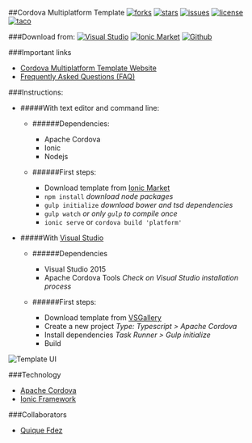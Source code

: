 ##Cordova Multiplatform Template
[![forks](https://img.shields.io/github/forks/CKGrafico/Cordova-Multiplatform-Template.svg?label=Forks)](https://github.com/ckgrafico/Cordova-Multiplatform-Template/fork)
[![stars](https://img.shields.io/github/stars/CKGrafico/Cordova-Multiplatform-Template.svg?label=Stars)](https://github.com/ckgrafico/Cordova-Multiplatform-Template/)
[![issues](https://img.shields.io/github/issues/CKGrafico/Cordova-Multiplatform-Template.svg?label=Issues)](https://github.com/CKGrafico/Cordova-Multiplatform-Template/issues)
[![license](https://img.shields.io/badge/license-MIT-blue.svg?label=License)](https://github.com/CKGrafico/Cordova-Multiplatform-Template/blob/master/LICENSE)
[![taco](https://img.shields.io/badge/taco.tools-compatible-E58225.svg)](http://taco.tools/)

###Download from:
[![Visual Studio](https://img.shields.io/badge/Visual%20Studio◢-%2B30.000-9b4f96.svg)](https://visualstudiogallery.msdn.microsoft.com/407fc1f8-538b-4beb-b2b2-69afcb6fbd96)
[![Ionic Market](https://img.shields.io/badge/Ionic%20Market◢-.starter-4087fb.svg)](http://market.ionic.io/starters/multiplatform)
[![Github](https://img.shields.io/badge/Github◢-.zip-74C558.svg)](https://github.com/CKGrafico/Cordova-Multiplatform-Template/releases/latest)

###Important links
- [Cordova Multiplatform Template Website](http://cordova-multiplatform-template.js.org)
- [Frequently Asked Questions (FAQ)](https://github.com/CKGrafico/Cordova-Multiplatform-Template/wiki/Frequently-Asked-Questions-(FAQ)) 

###Instructions:
- #####With text editor and command line:
	- ######Dependencies:
		- Apache Cordova
		- Ionic
		- Nodejs
		
	- ######First steps:
		- Download template from [Ionic Market](http://market.ionic.io/starters/multiplatform)
		- `npm install` *download node packages* 
		- `gulp initialize` *download bower and tsd dependencies*
		- `gulp watch` *or only `gulp` to compile once*
		- `ionic serve` or `cordova build 'platform'`

- #####With [Visual Studio](visualstudio.com)
	- ######Dependencies
		- Visual Studio 2015
		- Apache Cordova Tools *Check on Visual Studio installation process*
		
	- ######First steps:
		- Download template from [VSGallery](https://visualstudiogallery.msdn.microsoft.com/407fc1f8-538b-4beb-b2b2-69afcb6fbd96)
		- Create a new project *Type: Typescript > Apache Cordova*
		- Install dependencies *Task Runner > Gulp initialize*
		- Build
		
![Template UI](http://i.imgur.com/49FJsty.png)

###Technology
- [Apache Cordova](https://cordova.apache.org/)
- [Ionic Framework](http://ionicframework.com/)

###Collaborators
- [Quique Fdez](http://twitter.com/ckgrafico)

